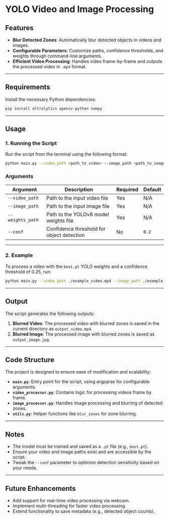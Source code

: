 # YOLO Video and Image Processing  

## Features  
- **Blur Detected Zones**: Automatically blur detected objects in videos and images.  
- **Configurable Parameters**: Customize paths, confidence thresholds, and weights through command-line arguments.  
- **Efficient Video Processing**: Handles video frame-by-frame and outputs the processed video in `.mp4` format.  

---

## Requirements  
Install the necessary Python dependencies:  
```bash  
pip install ultralytics opencv-python numpy  
```  

---

## Usage  

### 1. Running the Script  
Run the script from the terminal using the following format:  
```bash  
python main.py --video_path <path_to_video> --image_path <path_to_image> --weights_path <path_to_weights> --conf <confidence_threshold>  
```  

### Arguments  
| Argument        | Description                                   | Required | Default      |  
|------------------|-----------------------------------------------|----------|--------------|  
| `--video_path`   | Path to the input video file                 | Yes      | N/A          |  
| `--image_path`   | Path to the input image file                 | Yes      | N/A          |  
| `--weights_path` | Path to the YOLOv8 model weights file        | Yes      | N/A          |  
| `--conf`         | Confidence threshold for object detection    | No       | `0.2`        |  

---

### 2. Example  
To process a video with the `best.pt` YOLO weights and a confidence threshold of 0.25, run:  
```bash  
python main.py --video_path ./example_video.mp4 --image_path ./example_image.jpg --weights_path ./best.pt --conf 0.25  
```  

---

## Output  
The script generates the following outputs:  
1. **Blurred Video**: The processed video with blurred zones is saved in the current directory as `output_video.mp4`.  
2. **Blurred Image**: The processed image with blurred zones is saved as `output_image.jpg`.  

---

## Code Structure  
The project is designed to ensure ease of modification and scalability:  
- **`main.py`**: Entry point for the script, using argparse for configurable arguments.  
- **`video_processor.py`**: Contains logic for processing videos frame by frame.  
- **`image_processor.py`**: Handles image processing and blurring of detected zones.  
- **`utils.py`**: Helper functions like `blur_zones` for zone blurring.  

---

## Notes  
- The model must be trained and saved as a `.pt` file (e.g., `best.pt`).  
- Ensure your video and image paths exist and are accessible by the script.  
- Tweak the `--conf` parameter to optimize detection sensitivity based on your needs.  

---

## Future Enhancements  
- Add support for real-time video processing via webcam.  
- Implement multi-threading for faster video processing.  
- Extend functionality to save metadata (e.g., detected object counts).  
